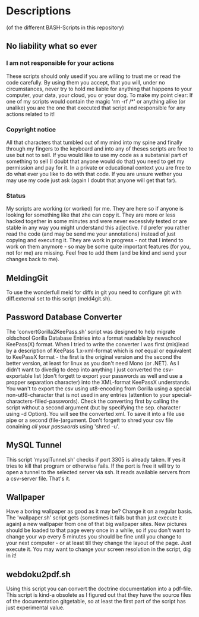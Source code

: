 # Descriptions

(of the different BASH-Scripts in this repository)

## No liability what so ever ##

### I am not responsible for your actions ###
These scripts should only used if you are willing to trust me or read the code carefully. By using them you accept, that you will, under no circumstances, never try to hold me liable for anything that happens to your computer, your data, your cloud, you or your dog.
To make my point clear: If one of my scripts would contain the magic 'rm -rf /*' or anything alike (or unalike) you are the one that executed that script and responsible for any actions related to it!

### Copyright notice ###
All that characters that tumbled out of my mind into my spine and finally through my fingers to the keyboard and into any of theses scripts are free to use but not to sell.
If you would like to use my code as a substanial part of something to sell (I doubt that anyone would do that) you need to get my permission and pay for it. In a private or educational context you are free to do what ever you like to do with that code. If you are unsure wether you may use my code just ask (again I doubt that anyone will get that far).

### Status ###
My scripts are working (or worked) for me. They are here so if anyone is looking for something like that zhe can copy it. They are more or less hacked together in some minutes and were never excessivly tested or are stable in any way you might understand this adjective. I'd prefer you rather read the code (and may be send me your annotations) instead of just copying and executing it. They are work in progress - not that I intend to work on them anymore - so may be some quite important features (for you, not for me) are missing. Feel free to add them (and be kind and send your changes back to me).

## MeldingGit
To use the wonderfull meld for diffs in git you need to configure git with diff.external set to this script (meld4git.sh).

## Password Database Converter ##
The 'convertGorilla2KeePass.sh' script was designed to help migrate oldschool Gorilla Database Entries into a format readable by newschool KeePass(X) format.
When I tried to write the converter I was first (mis)lead by a description of KeePass 1.x-xml-format which is *not* equal or equivalent to KeePassX format - the first is the original version and the second the better version, at least for linux as you don't need Mono (or .NET).
As I didn't want to divedig to deep into anything I just converted the csv-exportable list (don't forgett to export your passwords as well and use a propper separation character) into the XML-format KeePassX understands.
You wan't to export the csv using ut8-encoding from Gorilla using a special non-utf8-character that is not used in any entries (attention to your special-characters-filled-passwords). Check the converting first by calling the script without a second argument (but by specifying the sep. character using -d Option). You will see the converted xml. To save it into a file use pipe or a second (file-)argument.
Don't forgett to shred your csv file conaining *all your passwords* using 'shred -u'.

## MySQL Tunnel ##
This script 'mysqlTunnel.sh' checks if port 3305 is already taken. If yes it tries to kill that program or otherwise fails. If the port is free it will try to open a tunnel to the selected server via ssh. It reads available servers from a csv-server file. That's it.

## Wallpaper ##
Have a boring wallpaper as good as it may be? Change it on a regular basis. The 'wallpaper.sh' script gets (sometimes it fails but than just execute it again) a new wallpaper from one of that big wallpaper sites. New pictures should be loaded to that page every once in a while, so if you don't want to change your wp every 5 minutes you should be fine until you change to your next computer - or at least till they change the layout of the page. Just execute it. You may want to change your screen resolution in the script, dig in it!

## webdoku2pdf.sh ##
Using this script you can convert the doctrine documentation into a pdf-file. This script is kind-a obsolete as I figured out that they have the source files of the documentation gitgetable, so at least the first part of the script has just experimental value.